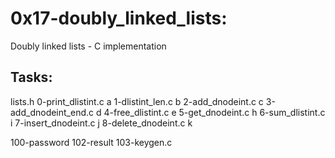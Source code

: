 # 0x17-doubly_linked_lists:

Doubly linked lists - C implementation

## Tasks:

lists.h
0-print_dlistint.c		a
1-dlistint_len.c		b
2-add_dnodeint.c		c
3-add_dnodeint_end.c	d
4-free_dlistint.c		e
5-get_dnodeint.c		h
6-sum_dlistint.c		i
7-insert_dnodeint.c		j
8-delete_dnodeint.c		k

100-password
102-result
103-keygen.c
